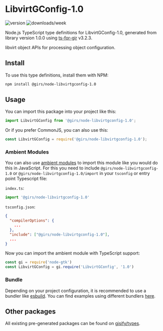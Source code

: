 
# LibvirtGConfig-1.0

![version](https://img.shields.io/npm/v/@girs/node-libvirtgconfig-1.0)
![downloads/week](https://img.shields.io/npm/dw/@girs/node-libvirtgconfig-1.0)


Node.js TypeScript type definitions for LibvirtGConfig-1.0, generated from library version 1.0.0 using [ts-for-gir](https://github.com/gjsify/ts-for-gir) v3.2.3.

libvirt object APIs for processing object configuration.

## Install

To use this type definitions, install them with NPM:
```bash
npm install @girs/node-libvirtgconfig-1.0
```

## Usage

You can import this package into your project like this:
```ts
import LibvirtGConfig from '@girs/node-libvirtgconfig-1.0';
```

Or if you prefer CommonJS, you can also use this:
```ts
const LibvirtGConfig = require('@girs/node-libvirtgconfig-1.0');
```

### Ambient Modules

You can also use [ambient modules](https://github.com/gjsify/ts-for-gir/tree/main/packages/cli#ambient-modules) to import this module like you would do this in JavaScript.
For this you need to include `@girs/node-libvirtgconfig-1.0` or `@girs/node-libvirtgconfig-1.0/import` in your `tsconfig` or entry point Typescript file:

`index.ts`:
```ts
import '@girs/node-libvirtgconfig-1.0'
```

`tsconfig.json`:
```json
{
  "compilerOptions": {
    ...
  },
  "include": ["@girs/node-libvirtgconfig-1.0"],
  ...
}
```

Now you can import the ambient module with TypeScript support: 

```ts
const gi = require('node-gtk')
const LibvirtGConfig = gi.require('LibvirtGConfig', '1.0')
```


### Bundle

Depending on your project configuration, it is recommended to use a bundler like [esbuild](https://esbuild.github.io/). You can find examples using different bundlers [here](https://github.com/gjsify/ts-for-gir/tree/main/examples).

## Other packages

All existing pre-generated packages can be found on [gjsify/types](https://github.com/gjsify/types).

